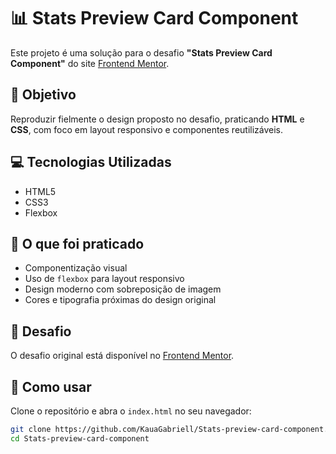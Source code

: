 # 📊 Stats Preview Card Component

Este projeto é uma solução para o desafio **"Stats Preview Card Component"** do site [Frontend Mentor](https://www.frontendmentor.io/).

## 🧠 Objetivo

Reproduzir fielmente o design proposto no desafio, praticando **HTML** e **CSS**, com foco em layout responsivo e componentes reutilizáveis.

## 💻 Tecnologias Utilizadas

- HTML5
- CSS3
- Flexbox

## 🔎 O que foi praticado

- Componentização visual
- Uso de `flexbox` para layout responsivo
- Design moderno com sobreposição de imagem
- Cores e tipografia próximas do design original

## 🚀 Desafio

O desafio original está disponível no [Frontend Mentor](https://www.frontendmentor.io/challenges/stats-preview-card-component-8JqbgoU62).

## 📁 Como usar

Clone o repositório e abra o `index.html` no seu navegador:

```bash
git clone https://github.com/KauaGabriell/Stats-preview-card-component.git
cd Stats-preview-card-component
